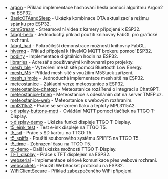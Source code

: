 - [argon](./argon) - Příklad implementace hashování hesla pomocí algoritmu Argon2 na ESP32.
- [BasicOTAandSleep](./BasicOTAandSleep) - Ukázka kombinace OTA aktualizací a režimu spánku pro ESP32.
- [camStream](./camStream) - Streamování videa z kamery připojené k ESP32.
- [fabgl-hello](./fabgl-hello) - Jednoduchý příklad použití knihovny FabGL pro grafické rozhraní.
- [fabgl_had](./fabgl_had) - Pokročilejší demonstrace možností knihovny FabGL.
- [hivemq](./hivemq) - Příklad připojení k HiveMQ MQTT brokeru pomocí ESP32.
- [hodiny](./hodiny) - Implementace digitálních hodin na ESP32.
- [libraries](./libraries) - Adresář s používanými knihovnami pro projekty.
- [mesh_ble](./mesh_ble) - Vytvoření mesh sítě pomocí Bluetooth Low Energy.
- [mesh_M5](./mesh_M5) - Příklad mesh sítě s využitím M5Stack zařízení.
- [mesh_simple](./mesh_simple) - Jednoduchá implementace mesh sítě na ESP32.
- [meteostanice](./meteostanice) - Základní verze meteostanice s ESP32.
- [meteostanice-chatgpt](./meteostanice-chatgpt) - Meteostanice rozšířená o integraci s ChatGPT.
- [meteostanice-tmep](./meteostanice-tmep) - Meteostanice s odesíláním dat na server TMEP.cz.
- [meteostanice-web](./meteostanice-web) - Meteostanice s webovým rozhraním.
- [mpl3115a2](./mpl3115a2) - Práce se senzorem tlaku a teploty MPL3115A2.
- [t-display-buttons-mqtt](./t-display-buttons-mqtt) - Ovládání MQTT pomocí tlačítek na TTGO T-Display.
- [t-display-demo](./t-display-demo) - Ukázka funkcí displeje TTGO T-Display.
- [t5_eink_test](./t5_eink_test) - Test e-ink displeje na TTGO T5.
- [t5_sd](./t5_sd) - Práce s SD kartou na TTGO T5.
- [t5_spiffs](./t5_spiffs) - Použití souborového systému SPIFFS na TTGO T5.
- [t5_time](./t5_time) - Zobrazení času na TTGO T5.
- [td-demo](./td-demo) - Další ukázka možností TTGO T-Display.
- [TFT_display](./TFT_display) - Práce s TFT displejem na ESP32.
- [webserial](./webserial) - Implementace sériové komunikace přes webové rozhraní.
- [websockets](./websockets) - Použití WebSocket protokolu na ESP32.
- [WiFiClientSecure](./WiFiClientSecure) - Příklad zabezpečeného WiFi připojení.
